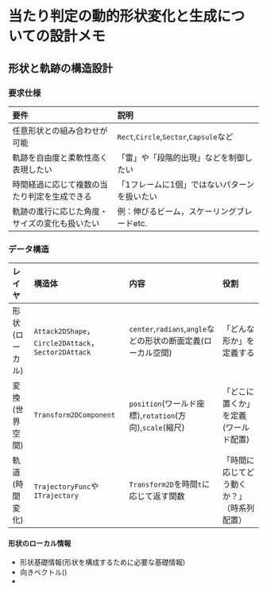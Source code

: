 # **当たり判定の動的形状変化と生成についての設計メモ**

## **形状と軌跡の構造設計**

### **要求仕様**
|要件|説明|
|:-|:-|
|任意形状との組み合わせが可能|`Rect`,`Circle`,`Sector`,`Capsule`など|
|軌跡を自由度と柔軟性高く表現したい|「雷」や「段階的出現」などを制御したい|
|時間経過に応じて複数の当たり判定を生成できる|「1フレームに1個」ではないパターンを扱いたい|
|軌跡の進行に応じた角度・サイズの変化も扱いたい|例：伸びるビーム，スケーリングブレードetc.|


### **データ構造**

|レイヤ|構造体|内容|役割|
|:-|:-|:-|:-|
|形状(ローカル)|`Attack2DShape`，`Circle2DAttack`，`Sector2DAttack`|`center`,`radians`,`angle`などの形状の断面定義(ローカル空間)| 「どんな形か」を定義する|
|変換(世界空間)|`Transform2DComponent`|`position`(ワールド座標),`rotation`(方向),`scale`(縮尺)|「どこに置くか」を定義(ワールド配置)|
|軌道(時間変化)|`TrajectoryFunc`や`ITrajectory`|`Transform2D`を時間`t`に応じて返す関数|「時間に応じてどう動くか？」（時系列配置）|


#### **形状のローカル情報**
* 形状基礎情報(形状を構成するために必要な基礎情報)
* 向きベクトル()
* 
